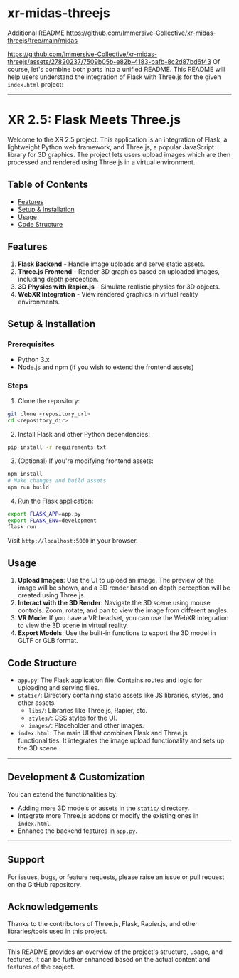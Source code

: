 # xr-midas-threejs


Additional README https://github.com/Immersive-Collective/xr-midas-threejs/tree/main/midas

https://github.com/Immersive-Collective/xr-midas-threejs/assets/27820237/7509b05b-e82b-4183-bafb-8c2d87bd6f43
Of course, let's combine both parts into a unified README. This README will help users understand the integration of Flask with Three.js for the given `index.html` project:

---

# XR 2.5: Flask Meets Three.js

Welcome to the XR 2.5 project. This application is an integration of Flask, a lightweight Python web framework, and Three.js, a popular JavaScript library for 3D graphics. The project lets users upload images which are then processed and rendered using Three.js in a virtual environment.

## Table of Contents

- [Features](#features)
- [Setup & Installation](#setup--installation)
- [Usage](#usage)
- [Code Structure](#code-structure)
  
## Features

1. **Flask Backend** - Handle image uploads and serve static assets.
2. **Three.js Frontend** - Render 3D graphics based on uploaded images, including depth perception.
3. **3D Physics with Rapier.js** - Simulate realistic physics for 3D objects.
4. **WebXR Integration** - View rendered graphics in virtual reality environments.

## Setup & Installation

### Prerequisites
- Python 3.x
- Node.js and npm (if you wish to extend the frontend assets)

### Steps

1. Clone the repository:
```bash
git clone <repository_url>
cd <repository_dir>
```

2. Install Flask and other Python dependencies:
```bash
pip install -r requirements.txt
```

3. (Optional) If you're modifying frontend assets:
```bash
npm install
# Make changes and build assets
npm run build
```

4. Run the Flask application:
```bash
export FLASK_APP=app.py
export FLASK_ENV=development
flask run
```

Visit `http://localhost:5000` in your browser.

## Usage

1. **Upload Images**: Use the UI to upload an image. The preview of the image will be shown, and a 3D render based on depth perception will be created using Three.js.
2. **Interact with the 3D Render**: Navigate the 3D scene using mouse controls. Zoom, rotate, and pan to view the image from different angles.
3. **VR Mode**: If you have a VR headset, you can use the WebXR integration to view the 3D scene in virtual reality.
4. **Export Models**: Use the built-in functions to export the 3D model in GLTF or GLB format.

## Code Structure

- `app.py`: The Flask application file. Contains routes and logic for uploading and serving files.
- `static/`: Directory containing static assets like JS libraries, styles, and other assets.
    - `libs/`: Libraries like Three.js, Rapier, etc.
    - `styles/`: CSS styles for the UI.
    - `images/`: Placeholder and other images.
- `index.html`: The main UI that combines Flask and Three.js functionalities. It integrates the image upload functionality and sets up the 3D scene.

---

## Development & Customization

You can extend the functionalities by:
- Adding more 3D models or assets in the `static/` directory.
- Integrate more Three.js addons or modify the existing ones in `index.html`.
- Enhance the backend features in `app.py`.

---

## Support

For issues, bugs, or feature requests, please raise an issue or pull request on the GitHub repository. 

## Acknowledgements

Thanks to the contributors of Three.js, Flask, Rapier.js, and other libraries/tools used in this project.

---

This README provides an overview of the project's structure, usage, and features. It can be further enhanced based on the actual content and features of the project.

